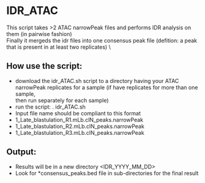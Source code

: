 # IDR_ATAC

This script takes >2 ATAC narrowPeak files and performs IDR analysis on them (in pairwise fashion) \
Finally it mergeds the idr files into one consensus peak file (defition: a peak that is present in at least two replicates) \

## How use the script: 
 - download the idr_ATAC.sh script to a directory having your ATAC narrowPeak replicates for a sample (if have replicates for more than one sample, \
 then run separately for each sample)
 - run the script: . idr_ATAC.sh
 - Input file name should be compliant to this format
 - 1_Late_blastulation_R1.mLb.clN_peaks.narrowPeak
 - 1_Late_blastulation_R2.mLb.clN_peaks.narrowPeak
 - 1_Late_blastulation_R3.mLb.clN_peaks.narrowPeak
 
 
 ## Output:
 - Results will be in a new directory <IDR_YYYY_MM_DD>
 - Look for *consensus_peaks.bed file in sub-directories for the final result
